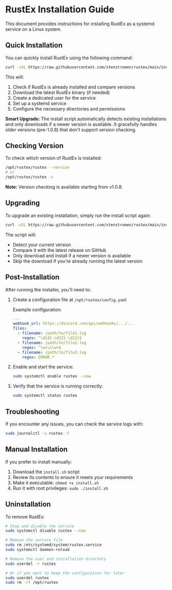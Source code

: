 # RustEx Installation Guide

This document provides instructions for installing RustEx as a systemd service on a Linux system.

## Quick Installation

You can quickly install RustEx using the following command:

```bash
curl -sSL https://raw.githubusercontent.com/stenstromen/rustex/main/install.sh | sudo bash
```

This will:

1. Check if RustEx is already installed and compare versions
2. Download the latest RustEx binary (if needed)
3. Create a dedicated user for the service
4. Set up a systemd service
5. Configure the necessary directories and permissions

**Smart Upgrade:** The install script automatically detects existing installations and only downloads if a newer version is available. It gracefully handles older versions (pre-1.0.8) that don't support version checking.

## Checking Version

To check which version of RustEx is installed:

```bash
/opt/rustex/rustex --version
# or
/opt/rustex/rustex -v
```

**Note:** Version checking is available starting from v1.0.8.

## Upgrading

To upgrade an existing installation, simply run the install script again:

```bash
curl -sSL https://raw.githubusercontent.com/stenstromen/rustex/main/install.sh | sudo bash
```

The script will:

- Detect your current version
- Compare it with the latest release on GitHub
- Only download and install if a newer version is available
- Skip the download if you're already running the latest version

## Post-Installation

After running the installer, you'll need to:

1. Create a configuration file at `/opt/rustex/config.yaml`

   Example configuration:

   ```yaml
   ---
   webhook_url: https://discord.com/api/webhooks/.../...
   files:
     - filename: /path/to/file1.log
       regex: ^\d{4}-\d{2}-\d{2}$
     - filename: /path/to/file2.log
       regex: ^\w+\s\w+$
     - filename: /path/to/file3.log
       regex: ERROR.*
   ```

2. Enable and start the service:

   ```bash
   sudo systemctl enable rustex --now
   ```

3. Verify that the service is running correctly:

   ```bash
   sudo systemctl status rustex
   ```

## Troubleshooting

If you encounter any issues, you can check the service logs with:

```bash
sudo journalctl -u rustex -f
```

## Manual Installation

If you prefer to install manually:

1. Download the `install.sh` script
2. Review its contents to ensure it meets your requirements
3. Make it executable: `chmod +x install.sh`
4. Run it with root privileges: `sudo ./install.sh`

## Uninstallation

To remove RustEx:

```bash
# Stop and disable the service
sudo systemctl disable rustex --now

# Remove the service file
sudo rm /etc/systemd/system/rustex.service
sudo systemctl daemon-reload

# Remove the user and installation directory
sudo userdel -r rustex

# Or if you want to keep the configuration for later
sudo userdel rustex
sudo rm -rf /opt/rustex
```
